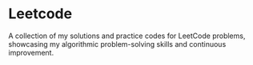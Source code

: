 # Leetcode
 A collection of my solutions and practice codes for LeetCode problems, showcasing my algorithmic problem-solving skills and continuous improvement.
